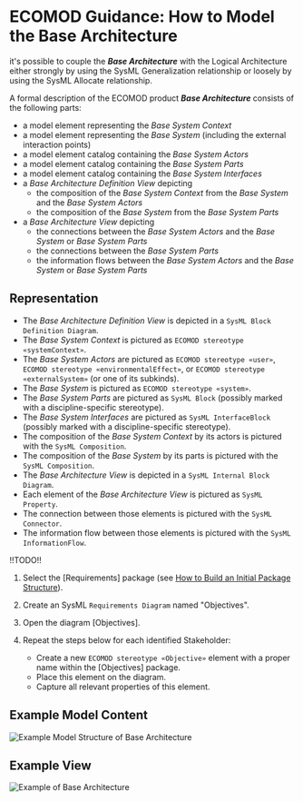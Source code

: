 # ECOMOD Guidance: How to Model the Base Architecture


it's possible to couple the **_Base Architecture_** with the Logical Architecture either strongly by using the SysML Generalization relationship or loosely by using the SysML Allocate relationship.


A formal description of the ECOMOD product **_Base Architecture_** consists of the following parts:

+ a model element representing the _Base System Context_ 
+ a model element representing the _Base System_ (including the external interaction points)
+ a model element catalog containing the _Base System Actors_
+ a model element catalog containing the _Base System Parts_
+ a model element catalog containing the _Base System Interfaces_
+ a _Base Architecture Definition View_ depicting
  - the composition of the _Base System Context_ from the _Base System_ and the _Base System Actors_
  - the composition of the _Base System_ from the _Base System Parts_
+ a _Base Architecture View_ depicting
  - the connections between the _Base System Actors_ and the _Base System_ or _Base System Parts_
  - the connections between the _Base System Parts_
  - the information flows between the _Base System Actors_ and the _Base System_ or _Base System Parts_


## Representation

+ The _Base Architecture Definition View_ is depicted in a `SysML Block Definition Diagram`.
+ The _Base System Context_ is pictured as `ECOMOD stereotype «systemContext»`.
+ The _Base System Actors_ are pictured as `ECOMOD stereotype «user»`, `ECOMOD stereotype «environmentalEffect»`, or `ECOMOD stereotype «externalSystem»` (or one of its subkinds).
+ The _Base System_ is pictured as `ECOMOD stereotype «system»`.
+ The _Base System Parts_ are pictured as `SysML Block` (possibly marked with a discipline-specific stereotype).
+ The _Base System Interfaces_ are pictured as `SysML InterfaceBlock` (possibly marked with a discipline-specific stereotype).
+ The composition of the _Base System Context_ by its actors is pictured with the `SysML Composition`.
+ The composition of the _Base System_ by its parts is pictured with the `SysML Composition`.
+ The _Base Architecture View_ is depicted in a `SysML Internal Block Diagram`.
+ Each element of the _Base Architecture View_ is pictured as `SysML Property`.
+ The connection between those elements is pictured with the `SysML Connector`.
+ The information flow between those elements is pictured with the `SysML InformationFlow`.







!!TODO!!

1. Select the [Requirements] package (see [How to Build an Initial Package Structure](guidances_initial-package-structure.md)).

1. Create an SysML `Requirements Diagram` named "Objectives".

1. Open the diagram [Objectives].

1. Repeat the steps below for each identified Stakeholder:
    + Create a new `ECOMOD stereotype «Objective»` element with a proper name within the [Objectives] package.
    + Place this element on the diagram.
    + Capture all relevant properties of this element.


## Example Model Content

![Example Model Structure of Base Architecture](images/en-ecomod-example-basearchitecture-modelstructure.png)


## Example View

![Example of Base Architecture](images/en-ecomod-example-basearchitecture-modelview.png)

